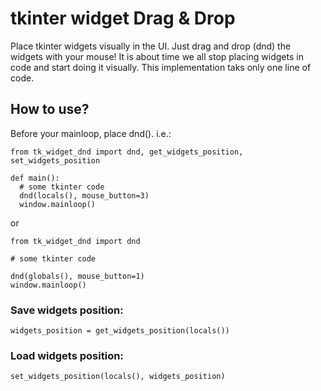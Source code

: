 # tkinter widget Drag & Drop
Place tkinter widgets visually in the UI. Just drag and drop (dnd) the widgets with your mouse!
It is about time we all stop placing widgets in code and start doing it visually.
This implementation taks only one line of code.

## How to use?
Before your mainloop, place dnd(). i.e.:
```
from tk_widget_dnd import dnd, get_widgets_position, set_widgets_position

def main():
  # some tkinter code
  dnd(locals(), mouse_button=3)
  window.mainloop()
```
or
```
from tk_widget_dnd import dnd

# some tkinter code

dnd(globals(), mouse_button=1)
window.mainloop()
```

### Save widgets position:
```
widgets_position = get_widgets_position(locals())
```
### Load widgets position:
```
set_widgets_position(locals(), widgets_position)
```

